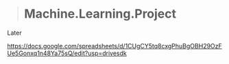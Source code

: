 ># Machine.Learning.Project
Later



https://docs.google.com/spreadsheets/d/1CUgCY5tq8cxgPhuBgOBH29OzFUe5Gonxq1n48Ya75sQ/edit?usp=drivesdk